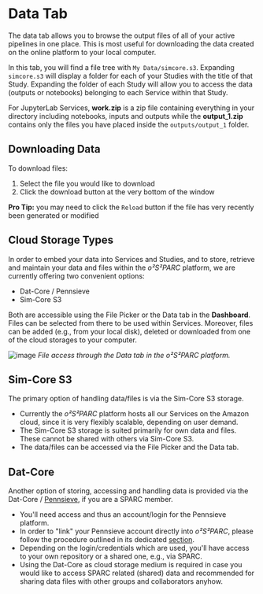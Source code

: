 # Data Tab
The data tab allows you to browse the output files of all of your active pipelines in one place. This is most useful for downloading the data created on the online platform to your local computer.

In this tab, you will find a file tree with ```My Data/simcore.s3```. Expanding ```simcore.s3``` will display a folder for each of your Studies with the title of that Study. Expanding the folder of each Study will allow you to access the data (outputs or notebooks) belonging to each Service within that Study. 

For JupyterLab Services, **work.zip** is a zip file containing everything in your directory including notebooks, inputs and outputs while the **output_1.zip** contains only the files you have placed inside the ```outputs/output_1``` folder.

## Downloading Data
To download files:
1. Select the file you would like to download
2. Click the download button at the very bottom of the window

**Pro Tip:** you may need to click the ```Reload``` button if the file has very recently been generated or modified

## Cloud Storage Types

In order to embed your data into Services and Studies, and to store, retrieve and maintain your data and files within the *o²S²PARC* platform, we are currently offering two convenient options:

* Dat-Core / Pennsieve
* Sim-Core S3

Both are accessible using the File Picker or the Data tab in the **Dashboard**. Files can be selected from there to be used within Services. Moreover, files can be added (e.g., from your local disk), deleted or downloaded from one of the cloud storages to your computer.

![image](https://user-images.githubusercontent.com/28002886/137333179-46ec8f86-369b-4e1d-b7cb-19fbe16ffe8c.png)
*File access through the Data tab in the o²S²PARC platform.*


## Sim-Core S3

The primary option of handling data/files is via the Sim-Core S3 storage.
* Currently the *o²S²PARC* platform hosts all our Services on the Amazon cloud, since it is very flexibly scalable, depending on user demand. 
* The Sim-Core S3 storage is suited primarily for own data and files. These cannot be shared with others via Sim-Core S3.
* The data/files can be accessed via the File Picker and the Data tab.


## Dat-Core

Another option of storing, accessing and handling data is provided via the Dat-Core / [Pennsieve](https://discover.pennsieve.io/), if you are a SPARC member.
* You'll need access and thus an account/login for the Pennsieve platform.
* In order to "link" your Pennsieve account directly into *o²S²PARC*, please follow the procedure outlined in its dedicated [section](/docs/platform_introduction/user_setup/security_details.md).
* Depending on the login/credentials which are used, you'll have access to your own repository or a shared one, e.g., via SPARC.
* Using the Dat-Core as cloud storage medium is required in case you would like to access SPARC related (shared) data and recommended for sharing data files with other groups and collaborators anyhow.